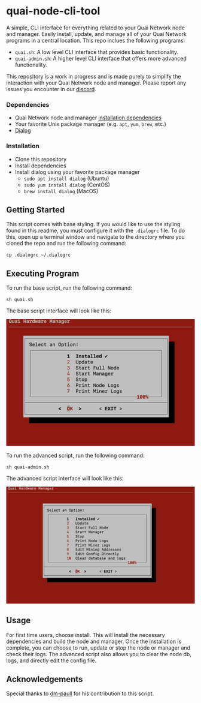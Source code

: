 # quai-node-cli-tool

A simple, CLI interface for everything related to your Quai Network node and manager. Easily install, update, and manage all of your Quai Network programs in a central location. This repo inclues the following programs:

- `quai.sh`: A low level CLI interface that provides basic functionality.
- `quai-admin.sh`: A higher level CLI interface that offers more advanced functionality.

This repository is a work in progress and is made purely to simplify the interaction with your Quai Network node and manager. Please report any issues you encounter in our [discord](https://discord.gg/quai).

### Dependencies

- Quai Network node and manager [installation dependencies](https://docs.quai.network/develop/installation)
- Your favorite Unix package manager (e.g. `apt`, `yum`, `brew`, etc.)
- [Dialog](https://invisible-island.net/dialog/#synopsis)

### Installation

- Clone this repository
- Install dependencies
- Install dialog using your favorite package manager
  - `sudo apt install dialog` (Ubuntu)
  - `sudo yum install dialog` (CentOS)
  - `brew install dialog` (MacOS)

## Getting Started

This script comes with base styling. If you would like to use the styling found in this readme, you must configure it with the `.dialogrc` file. To do this, open up a terminal window and navigate to the directory where you cloned the repo and run the following command:

```
cp .dialogrc ~/.dialogrc
```

## Executing Program

To run the base script, run the following command:

```
sh quai.sh
```

The base script interface will look like this:

![quai.sh](./Screenshots/quaish.png)

To run the advanced script, run the following command:

```
sh quai-admin.sh
```

The advanced script interface will look like this:

![quai-admin.sh](./Screenshots/quaiadminsh.png)

## Usage

For first time users, choose install. This will install the necessary dependencies and build the node and manager. Once the installation is complete, you can choose to run, update or stop the node or manager and check their logs. The advanced script also allows you to clear the node db, logs, and directly edit the config file.

## Acknowledgements

Special thanks to [dm-paull](https://github.com/dm-paull) for his contribution to this script.
